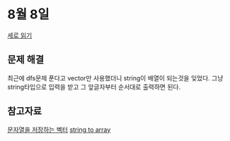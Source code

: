 # 8월 8일

[세로 읽기](https://www.acmicpc.net/problem/10798)

## 문제 해결
최근에 dfs문제 푼다고 vector만 사용했더니 string이 배열이 되는것을 잊었다.
그냥 string타입으로 입력을 받고 그 앞글자부터 순서대로 출력하면 된다. 

## 참고자료
[문자열을 저장하는 벡터](https://post.naver.com/viewer/postView.naver?volumeNo=11055294&memberNo=26040503)
[string to array](https://www.geeksforgeeks.org/convert-string-char-array-cpp/)